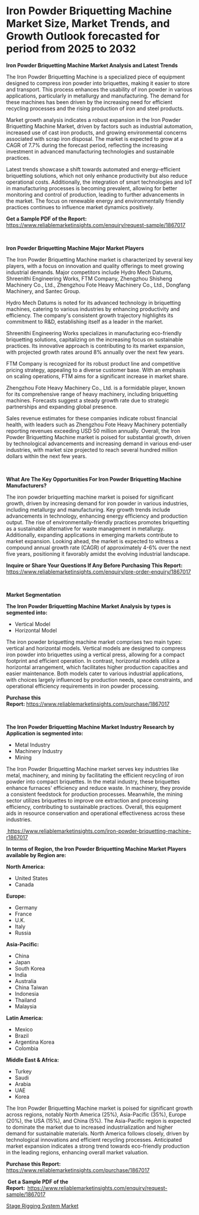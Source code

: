 <p><h1>Iron Powder Briquetting Machine Market Size, Market Trends, and Growth Outlook forecasted for period from 2025 to 2032</h1></p><p><strong>Iron Powder Briquetting Machine Market Analysis and Latest Trends</strong></p>
<p><p>The Iron Powder Briquetting Machine is a specialized piece of equipment designed to compress iron powder into briquettes, making it easier to store and transport. This process enhances the usability of iron powder in various applications, particularly in metallurgy and manufacturing. The demand for these machines has been driven by the increasing need for efficient recycling processes and the rising production of iron and steel products.</p><p>Market growth analysis indicates a robust expansion in the Iron Powder Briquetting Machine Market, driven by factors such as industrial automation, increased use of cast iron products, and growing environmental concerns associated with scrap iron disposal. The market is expected to grow at a CAGR of 7.7% during the forecast period, reflecting the increasing investment in advanced manufacturing technologies and sustainable practices.</p><p>Latest trends showcase a shift towards automated and energy-efficient briquetting solutions, which not only enhance productivity but also reduce operational costs. Additionally, the integration of smart technologies and IoT in manufacturing processes is becoming prevalent, allowing for better monitoring and control of production, leading to further advancements in the market. The focus on renewable energy and environmentally friendly practices continues to influence market dynamics positively.</p></p>
<p><strong>Get a Sample PDF of the Report:&nbsp;</strong> <a href="https://www.reliablemarketinsights.com/enquiry/request-sample/1867017?utm_campaign=3062&utm_medium=2&utm_source=Github&utm_content=ia&utm_term=11042025&utm_id=iron-powder-briquetting-machine">https://www.reliablemarketinsights.com/enquiry/request-sample/1867017</a></p>
<p>&nbsp;</p>
<p><strong>Iron Powder Briquetting Machine Major Market Players</strong></p>
<p><p>The Iron Powder Briquetting Machine market is characterized by several key players, with a focus on innovation and quality offerings to meet growing industrial demands. Major competitors include Hydro Mech Datums, Shreenithi Engineering Works, FTM Company, Zhengzhou Shisheng Machinery Co., Ltd., Zhengzhou Fote Heavy Machinery Co., Ltd., Dongfang Machinery, and Santec Group. </p><p>Hydro Mech Datums is noted for its advanced technology in briquetting machines, catering to various industries by enhancing productivity and efficiency. The company's consistent growth trajectory highlights its commitment to R&D, establishing itself as a leader in the market.</p><p>Shreenithi Engineering Works specializes in manufacturing eco-friendly briquetting solutions, capitalizing on the increasing focus on sustainable practices. Its innovative approach is contributing to its market expansion, with projected growth rates around 8% annually over the next few years.</p><p>FTM Company is recognized for its robust product line and competitive pricing strategy, appealing to a diverse customer base. With an emphasis on scaling operations, FTM aims for a significant increase in market share.</p><p>Zhengzhou Fote Heavy Machinery Co., Ltd. is a formidable player, known for its comprehensive range of heavy machinery, including briquetting machines. Forecasts suggest a steady growth rate due to strategic partnerships and expanding global presence.</p><p>Sales revenue estimates for these companies indicate robust financial health, with leaders such as Zhengzhou Fote Heavy Machinery potentially reporting revenues exceeding USD 50 million annually. Overall, the Iron Powder Briquetting Machine market is poised for substantial growth, driven by technological advancements and increasing demand in various end-user industries, with market size projected to reach several hundred million dollars within the next few years.</p></p>
<p>&nbsp;</p>
<p><strong>What Are The Key Opportunities For Iron Powder Briquetting Machine Manufacturers?</strong></p>
<p><p>The iron powder briquetting machine market is poised for significant growth, driven by increasing demand for iron powder in various industries, including metallurgy and manufacturing. Key growth trends include advancements in technology, enhancing energy efficiency and production output. The rise of environmentally-friendly practices promotes briquetting as a sustainable alternative for waste management in metallurgy. Additionally, expanding applications in emerging markets contribute to market expansion. Looking ahead, the market is expected to witness a compound annual growth rate (CAGR) of approximately 4-6% over the next five years, positioning it favorably amidst the evolving industrial landscape.</p></p>
<p><strong>Inquire or Share Your Questions If Any Before Purchasing This Report:</strong> <a href="https://www.reliablemarketinsights.com/enquiry/pre-order-enquiry/1867017?utm_campaign=3062&utm_medium=2&utm_source=Github&utm_content=ia&utm_term=11042025&utm_id=iron-powder-briquetting-machine">https://www.reliablemarketinsights.com/enquiry/pre-order-enquiry/1867017</a></p>
<p>&nbsp;</p>
<p><strong>Market Segmentation</strong></p>
<p><strong>The Iron Powder Briquetting Machine Market Analysis by types is segmented into:</strong></p>
<p><ul><li>Vertical Model</li><li>Horizontal Model</li></ul></p>
<p><p>The iron powder briquetting machine market comprises two main types: vertical and horizontal models. Vertical models are designed to compress iron powder into briquettes using a vertical press, allowing for a compact footprint and efficient operation. In contrast, horizontal models utilize a horizontal arrangement, which facilitates higher production capacities and easier maintenance. Both models cater to various industrial applications, with choices largely influenced by production needs, space constraints, and operational efficiency requirements in iron powder processing.</p></p>
<p><strong>Purchase this Report:&nbsp;</strong><a href="https://www.reliablemarketinsights.com/purchase/1867017?utm_campaign=3062&utm_medium=2&utm_source=Github&utm_content=ia&utm_term=11042025&utm_id=iron-powder-briquetting-machine">https://www.reliablemarketinsights.com/purchase/1867017</a></p>
<p>&nbsp;</p>
<p><strong>The Iron Powder Briquetting Machine Market Industry Research by Application is segmented into:</strong></p>
<p><ul><li>Metal Industry</li><li>Machinery Industry</li><li>Mining</li></ul></p>
<p><p>The Iron Powder Briquetting Machine market serves key industries like metal, machinery, and mining by facilitating the efficient recycling of iron powder into compact briquettes. In the metal industry, these briquettes enhance furnaces' efficiency and reduce waste. In machinery, they provide a consistent feedstock for production processes. Meanwhile, the mining sector utilizes briquettes to improve ore extraction and processing efficiency, contributing to sustainable practices. Overall, this equipment aids in resource conservation and operational effectiveness across these industries.</p></p>
<p><a href="https://www.reliablemarketinsights.com/iron-powder-briquetting-machine-r1867017?utm_campaign=3062&utm_medium=2&utm_source=Github&utm_content=ia&utm_term=11042025&utm_id=iron-powder-briquetting-machine">&nbsp;https://www.reliablemarketinsights.com/iron-powder-briquetting-machine-r1867017</a></p>
<p><strong>In terms of Region, the Iron Powder Briquetting Machine Market Players available by Region are:</strong></p>
<p>
    <p> <strong> North America: </strong>
        <ul>
            <li>United States</li>
            <li>Canada</li>
        </ul>
        </p> 
    <p> <strong> Europe: </strong>
        <ul>
            <li>Germany</li>
            <li>France</li>
            <li>U.K.</li>
            <li>Italy</li>
            <li>Russia</li>
        </ul>
        </p> 
    <p> <strong> Asia-Pacific: </strong>
        <ul>
            <li>China</li>
            <li>Japan</li>
            <li>South Korea</li>
            <li>India</li>
            <li>Australia</li>
            <li>China Taiwan</li>
            <li>Indonesia</li>
            <li>Thailand</li>
            <li>Malaysia</li>
        </ul>
        </p> 
    <p> <strong> Latin America: </strong>
        <ul>
            <li>Mexico</li>
            <li>Brazil</li>
            <li>Argentina Korea</li>
            <li>Colombia</li>
        </ul>
        </p> 
    <p> <strong> Middle East & Africa: </strong>
        <ul>
            <li>Turkey</li>
            <li>Saudi</li>
            <li>Arabia</li>
            <li>UAE</li>
            <li>Korea</li>
        </ul>
    </p>
    </p>
<p><p>The Iron Powder Briquetting Machine market is poised for significant growth across regions, notably North America (25%), Asia-Pacific (35%), Europe (20%), the USA (15%), and China (5%). The Asia-Pacific region is expected to dominate the market due to increased industrialization and higher demand for sustainable materials. North America follows closely, driven by technological innovations and efficient recycling processes. Anticipated market expansion indicates a strong trend towards eco-friendly production in the leading regions, enhancing overall market valuation.</p></p>
<p><strong>Purchase this Report: </strong><a href="https://www.reliablemarketinsights.com/purchase/1867017?utm_campaign=3062&utm_medium=2&utm_source=Github&utm_content=ia&utm_term=11042025&utm_id=iron-powder-briquetting-machine">https://www.reliablemarketinsights.com/purchase/1867017</a></p>
<p>&nbsp;<strong>Get a Sample PDF of the Report:&nbsp;&nbsp;</strong><a href="https://www.reliablemarketinsights.com/enquiry/request-sample/1867017?utm_campaign=3062&utm_medium=2&utm_source=Github&utm_content=ia&utm_term=11042025&utm_id=iron-powder-briquetting-machine">https://www.reliablemarketinsights.com/enquiry/request-sample/1867017</a></p>
<p><strong></strong></p>
<p><p><a href="https://github.com/laingragle95/Market-Research-Report-List-1/blob/main/stage-rigging-system-market.md?utm_campaign=3062&utm_medium=2&utm_source=Github&utm_content=ia&utm_term=11042025&utm_id=iron-powder-briquetting-machine">Stage Rigging System Market</a></p></p>